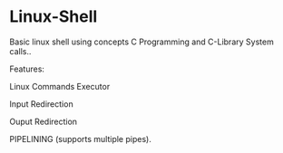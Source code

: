 # Linux-Shell
Basic linux shell using concepts C Programming and C-Library System calls..

Features:

Linux Commands Executor

Input Redirection

Ouput Redirection

PIPELINING (supports multiple pipes).
